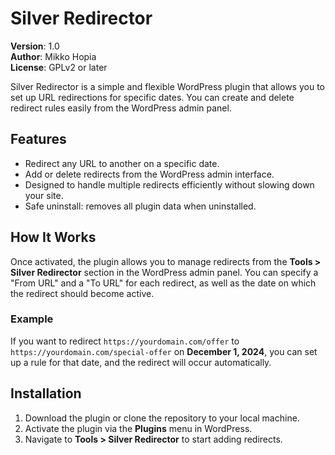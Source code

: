 # Silver Redirector

**Version**: 1.0  
**Author**: Mikko Hopia  
**License**: GPLv2 or later  

Silver Redirector is a simple and flexible WordPress plugin that allows you to set up URL redirections for specific dates. You can create and delete redirect rules easily from the WordPress admin panel.

## Features
- Redirect any URL to another on a specific date.
- Add or delete redirects from the WordPress admin interface.
- Designed to handle multiple redirects efficiently without slowing down your site.
- Safe uninstall: removes all plugin data when uninstalled.

## How It Works
Once activated, the plugin allows you to manage redirects from the **Tools > Silver Redirector** section in the WordPress admin panel. You can specify a "From URL" and a "To URL" for each redirect, as well as the date on which the redirect should become active.

### Example
If you want to redirect `https://yourdomain.com/offer` to `https://yourdomain.com/special-offer` on **December 1, 2024**, you can set up a rule for that date, and the redirect will occur automatically.

## Installation
1. Download the plugin or clone the repository to your local machine.
2. Activate the plugin via the **Plugins** menu in WordPress.
3. Navigate to **Tools > Silver Redirector** to start adding redirects.